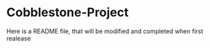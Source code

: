 # Cobblestone-Project

Here is a README file, that will be modified and completed when first realease
